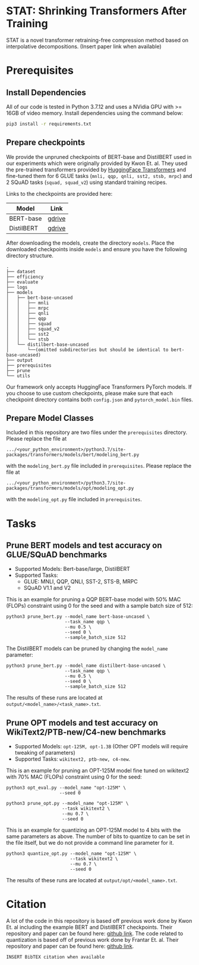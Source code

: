 # STAT: Shrinking Transformers After Training

STAT is a novel transformer retraining-free compression method based on interpolative decompositions. (Insert paper link when available)

# Prerequisites

## Install Dependencies

All of our code is tested in Python 3.7.12 and uses a NVidia GPU with >= 16GB of video memory. Install dependencies using the command below:

```bash
pip3 install -r requirements.txt
```

## Prepare checkpoints

We provide the unpruned checkpoints of BERT-base and DistilBERT used in our experiments which were originally provided by Kwon Et. al. They used the pre-trained transformers provided by [HuggingFace Transformers](https://github.com/huggingface/transformers) and fine-tuned them for 6 GLUE tasks (`mnli, qqp, qnli, sst2, stsb, mrpc`) and 2 SQuAD tasks (`squad, squad_v2`) using standard training recipes.

Links to the checkpoints are provided here:

| Model | Link |
| ---------- | ----------|
| BERT-base | [gdrive](https://drive.google.com/drive/folders/1OWHL7Cjhaf2n67PZX4Pt0Be3Gv2VCLo0?usp=sharing) |
| DistilBERT | [gdrive](https://drive.google.com/drive/folders/1ZyGQL5ynoXs0ffGkENNjHq7eijB-B80l?usp=sharing) |

After downloading the models, create the directory `models`. Place the downloaded checkpoints inside `models` and ensure you have the following directory structure.

```
.
├── dataset
├── efficiency
├── evaluate
├── logs
├── models
│   ├── bert-base-uncased
│   │   ├── mnli
│   │   ├── mrpc
│   │   ├── qnli
│   │   ├── qqp
│   │   ├── squad
│   │   ├── squad_v2
│   │   ├── sst2
│   │   └── stsb
│   └── distilbert-base-uncased 
│       └──(omitted subdirectories but should be identical to bert-base-uncased)
├── output
├── prerequisites
├── prune
└── utils
```

Our framework only accepts HuggingFace Transformers PyTorch models. If you choose to use custom checkpoints, please make sure that each checkpoint directory contains both `config.json` and `pytorch_model.bin` files.

## Prepare Model Classes

Included in this repository are two files under the `prerequisites` directory. Please replace the file at

```
.../<your_python_environment>/python3.7/site-packages/transformers/models/bert/modeling_bert.py
```

with the `modeling_bert.py` file included in `prerequisites`. Please replace the file at 

```
.../<your_python_environment>/python3.7/site-packages/transformers/models/opt/modeling_opt.py
```

with the `modeling_opt.py` file included in `prerequisites`.


# Tasks


## Prune BERT models and test accuracy on GLUE/SQuAD benchmarks

- Supported Models: Bert-base/large, DistilBERT
- Supported Tasks:
    - GLUE: MNLI, QQP, QNLI, SST-2, STS-B, MRPC
    - SQuAD V1.1 and V2
    
This is an example for pruning a QQP BERT-base model with 50% MAC (FLOPs) constraint using 0 for the seed and with a sample batch size of 512:

```
python3 prune_bert.py --model_name bert-base-uncased \
                      --task_name qqp \
                      --mu 0.5 \
                      --seed 0 \
                      --sample_batch_size 512
```

The DistilBERT models can be pruned by changing the `model_name` parameter:

```
python3 prune_bert.py --model_name distilbert-base-uncased \
                      --task_name qqp \
                      --mu 0.5 \
                      --seed 0 \
                      --sample_batch_size 512
```

The results of these runs are located at `output/<model_name>/<task_name>.txt`.

## Prune OPT models and test accuracy on WikiText2/PTB-new/C4-new benchmarks

- Supported Models: `opt-125M, opt-1.3B` (Other OPT models will require tweaking of parameters)
- Supported Tasks: `wikitext2, ptb-new, c4-new`.

This is an example for pruning an OPT-125M model fine tuned on wikitext2 with 70% MAC (FLOPs) constraint using 0 for the seed:

```
python3 opt_eval.py --model_name "opt-125M" \
                    --seed 0

python3 prune_opt.py --model_name "opt-125M" \
                     --task wikitext2 \
                     --mu 0.7 \
                     --seed 0
```

This is an example for quantizing an OPT-125M model to 4 bits with the same parameters as above. The number of bits to quantize to can be set in the file itself, but we do not provide a command line parameter for it.

```
python3 quantize_opt.py --model_name "opt-125M" \
                        --task wikitext2 \
                        --mu 0.7 \
                        --seed 0
```

The results of these runs are located at `output/opt/<model_name>.txt`.


# Citation

A lot of the code in this repository is based off previous work done by Kwon Et. al including the example BERT and DistilBERT checkpoints. Their repository and paper can be found here: [github link](https://github.com/WoosukKwon/retraining-free-pruning). The code related to quantization is based off of previous work done by Frantar Et. al. Their repository and paper can be found here: [github link](https://github.com/IST-DASLab/gptq).

```
INSERT BibTEX citation when available
```
